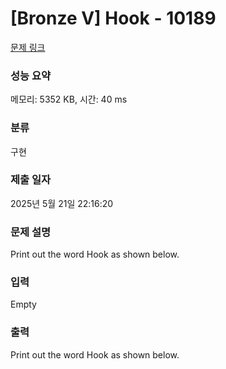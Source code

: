# [Bronze V] Hook - 10189 

[문제 링크](https://www.acmicpc.net/problem/10189) 

### 성능 요약

메모리: 5352 KB, 시간: 40 ms

### 분류

구현

### 제출 일자

2025년 5월 21일 22:16:20

### 문제 설명

<p>Print out the word Hook as shown below.</p>

### 입력 

 Empty

### 출력 

 <p>Print out the word Hook as shown below.</p>

